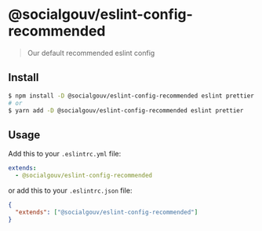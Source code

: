 # @socialgouv/eslint-config-recommended

> Our default recommended eslint config

## Install

```sh
$ npm install -D @socialgouv/eslint-config-recommended eslint prettier
# or
$ yarn add -D @socialgouv/eslint-config-recommended eslint prettier
```

## Usage

Add this to your `.eslintrc.yml` file:

```yaml
extends:
  - @socialgouv/eslint-config-recommended
```

or add this to your `.eslintrc.json` file:

```json
{
  "extends": ["@socialgouv/eslint-config-recommended"]
}
```

